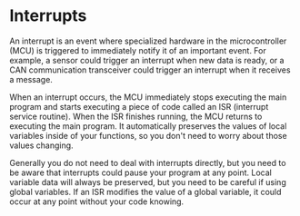 # Interrupts

An interrupt is an event where specialized hardware in the microcontroller (MCU) is triggered to immediately notify it of an important event. For example, a sensor could trigger an interrupt when new data is ready, or a CAN communication transceiver could trigger an interrupt when it receives a message.

When an interrupt occurs, the MCU immediately stops executing the main program and starts executing a piece of code called an ISR (interrupt service routine). When the ISR finishes running, the MCU returns to executing the main program. It automatically preserves the values of local variables inside of your functions, so you don't need to worry about those values changing.

Generally you do not need to deal with interrupts directly, but you need to be aware that interrupts could pause your program at any point. Local variable data will always be preserved, but you need to be careful if using global variables. If an ISR modifies the value of a global variable, it could occur at any point without your code knowing.
